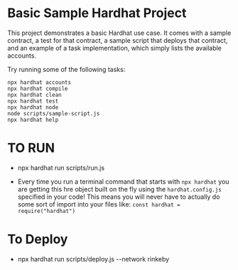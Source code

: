# Basic Sample Hardhat Project

This project demonstrates a basic Hardhat use case. It comes with a sample contract, a test for that contract, a sample script that deploys that contract, and an example of a task implementation, which simply lists the available accounts.

Try running some of the following tasks:

```shell
npx hardhat accounts
npx hardhat compile
npx hardhat clean
npx hardhat test
npx hardhat node
node scripts/sample-script.js
npx hardhat help
```



# TO RUN

- npx hardhat run scripts/run.js

- Every time you run a terminal command that starts with `npx hardhat` you are getting this hre object built on the fly using the `hardhat.config.js` specified in your code! This means you will never have to actually do some sort of import into your files like:
`const hardhat = require("hardhat")`


# To Deploy
- npx hardhat run scripts/deploy.js --network rinkeby

